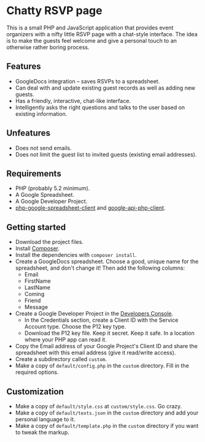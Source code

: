 # Chatty RSVP page

This is a small PHP and JavaScript application that provides event organizers
with a nifty little RSVP page with a chat-style interface. The idea is to make
the guests feel welcome and give a personal touch to an otherwise rather boring
process.

## Features

* GoogleDocs integration – saves RSVPs to a spreadsheet.
* Can deal with and update existing guest records as well as adding new guests.
* Has a friendly, interactive, chat-like interface.
* Intelligently asks the right questions and talks to the user based on existing
information.

## Unfeatures

* Does not send emails.
* Does not limit the guest list to invited guests (existing email addresses).

## Requirements

* PHP (probably 5.2 minimum).
* A Google Spreadsheet.
* A Google Developer Project.
* [php-google-spreadsheet-client](https://github.com/asimlqt/php-google-spreadsheet-client)
  and [google-api-php-client](https://github.com/google/google-api-php-client).

## Getting started

* Download the project files.
* Install [Composer](https://getcomposer.org/).
* Install the dependencies with `composer install`.
* Create a GoogleDocs spreadsheet. Choose a good, unique name for the
  spreadsheet, and don't change it! Then add the following columns:
  * Email
  * FirstName
  * LastName
  * Coming
  * Friend
  * Message
* Create a Google Developer Project in the
  [Developers Console](https://console.developers.google.com/).
  * In the Credentials section, create a Client ID with the Service Account
    type. Choose the P12 key type.
  * Download the P12 key file. Keep it secret. Keep it safe. In a location where
    your PHP app can read it.
* Copy the Email address of your Google Project's Client ID and share the
  spreadsheet with this email address (give it read/write access).
* Create a subdirectory called `custom`.
* Make a copy of `default/config.php` in the `custom` directory. Fill in the
  required options.

## Customization

* Make a copy of `default/style.css` at `custom/style.css`. Go crazy.
* Make a copy of `default/texts.json` in the `custom` directory and add your
  personal language to it.
* Make a copy of `default/template.php` in the `custom` directory if you want to
  tweak the markup.
